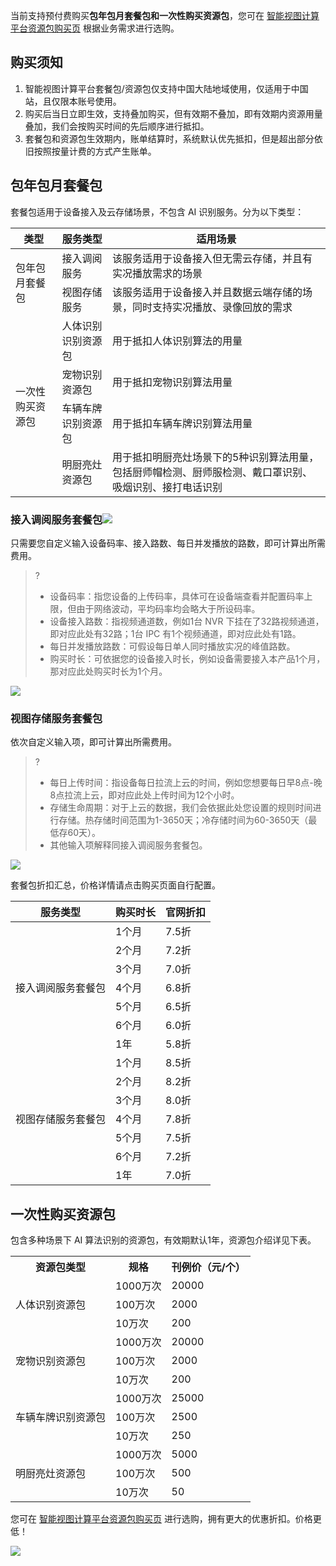 当前支持预付费购买**包年包月套餐包和一次性购买资源包**，您可在 [智能视图计算平台资源包购买页](https://buy.cloud.tencent.com/iss) 根据业务需求进行选购。

## 购买须知

1. 智能视图计算平台套餐包/资源包仅支持中国大陆地域使用，仅适用于中国站，且仅限本账号使用。
2. 购买后当日立即生效，支持叠加购买，但有效期不叠加，即有效期内资源用量叠加，我们会按购买时间的先后顺序进行抵扣。
3. 套餐包和资源包生效期内，账单结算时，系统默认优先抵扣，但是超出部分依旧按照按量计费的方式产生账单。

## 包年包月套餐包

套餐包适用于设备接入及云存储场景，不包含 AI 识别服务。分为以下类型：

<table>
<thead>
<tr><th>类型</th><th>服务类型</th><th>适用场景</th></tr>
</thead>
<tbody>
<tr><td rowspan=2>包年包月套餐包</td><td>接入调阅服务</td><td>该服务适用于设备接入但无需云存储，并且有实况播放需求的场景</td></tr>
<tr><td>视图存储服务</td><td>该服务适用于设备接入并且数据云端存储的场景，同时支持实况播放、录像回放的需求</td></tr> 
<tr><td rowspan=4>一次性购买资源包</td><td>人体识别识别资源包</td><td>用于抵扣人体识别算法的用量</td></tr>
  <td>宠物识别资源包</td><td>用于抵扣宠物识别算法用量</td></tr>
  <td>车辆车牌识别资源包</td><td>用于抵扣车辆车牌识别算法用量</td></tr>
 <td>明厨亮灶资源包</td><td>用于抵扣明厨亮灶场景下的5种识别算法用量，包括厨师帽检测、厨师服检测、戴口罩识别、吸烟识别、接打电话识别</td></tr>
</tbody></table>

### 接入调阅服务套餐包![](https://qcloudimg.tencent-cloud.cn/raw/c268bee3cd7e1c7237912efd1a3a9a19.png)

只需要您自定义输入设备码率、接入路数、每日并发播放的路数，即可计算出所需费用。

> ?
> - 设备码率：指您设备的上传码率，具体可在设备端查看并配置码率上限，但由于网络波动，平均码率均会略大于所设码率。
> - 设备接入路数：指视频通道数，例如1台 NVR 下挂在了32路视频通道，即对应此处有32路；1台 IPC 有1个视频通道，即对应此处有1路。
> - 每日并发播放路数：可假设每日单人同时播放实况的峰值路数。
> - 购买时长：可依据您的设备接入时长，例如设备需要接入本产品1个月，那对应此处购买时长为1个月。

![](https://qcloudimg.tencent-cloud.cn/raw/11708e24147e54decbda260877905bd2.png)

### 视图存储服务套餐包

依次自定义输入项，即可计算出所需费用。

> ?
> - 每日上传时间：指设备每日拉流上云的时间，例如您想要每日早8点-晚8点拉流上云，即对应此处上传时间为12个小时。
> - 存储生命周期：对于上云的数据，我们会依据此处您设置的规则时间进行存储。热存储时间范围为1-3650天；冷存储时间为60-3650天（最低存60天）。
> - 其他输入项解释同接入调阅服务套餐包。

![](https://qcloudimg.tencent-cloud.cn/raw/4d57ee34f4e7e11fce0aceb999ebabe5.png)

套餐包折扣汇总，价格详情请点击购买页面自行配置。

<table>
<thead>
<tr><th>服务类型</th><th>购买时长</th><th>官网折扣</th></tr>
</thead>
<tbody>
<tr><td rowspan=7>接入调阅服务套餐包</td><td>1个月</td><td>7.5折</td></tr>
<tr><td>2个月</td><td>7.2折</td></tr> 
<tr><td>3个月</td><td>7.0折</td></tr> 
<tr><td>4个月</td><td>6.8折</td></tr>
<tr><td>5个月</td><td>6.5折</td></tr> 
<tr><td>6个月</td><td>6.0折</td></tr> 
 <tr><td>1年</td><td>5.8折</td></tr> 
<tr><td rowspan=7>视图存储服务套餐包</td><td>1个月</td><td>8.5折</td></tr>
<tr><td>2个月</td><td>8.2折</td></tr> 
<tr><td>3个月</td><td>8.0折</td></tr> 
<tr><td>4个月</td><td>7.8折</td></tr>
<tr><td>5个月</td><td>7.5折</td></tr> 
<tr><td>6个月</td><td>7.2折</td></tr> 
 <tr><td>1年</td><td>7.0折</td></tr> 
</tbody></table>

## 一次性购买资源包

包含多种场景下 AI 算法识别的资源包，有效期默认1年，资源包介绍详见下表。

<table>
   <tr>
      <th>资源包类型</td>
      <th>规格</td>
      <th>刊例价（元/个）</td>
   </tr>
      <td rowspan=3>人体识别资源包</td>
      <td>1000万次</td>
      <td>20000</td>
   </tr>
   <tr>
      <td>100万次</td>
      <td>2000</td>
   </tr>
   <tr>
      <td>10万次</td>
      <td>200</td>
   </tr>
   <tr>
      <td rowspan=3>宠物识别资源包</td>
      <td>1000万次</td>
      <td>20000</td>
   </tr>
   <tr>
      <td>100万次</td>
      <td>2000</td>
   </tr>
   <tr>
      <td>10万次</td>
      <td>200</td>
   </tr>
   <tr>
      <td rowspan=3>车辆车牌识别资源包</td>
      <td>1000万次</td>
      <td>25000</td>
   </tr>
   <tr>
      <td>100万次</td>
      <td>2500</td>
   </tr>
   <tr>
      <td>10万次</td>
      <td>250</td>
   </tr>
   <tr>
      <td rowspan=3>明厨亮灶资源包</td>
      <td>1000万次</td>
      <td>5000</td>
   </tr>
   <tr>
      <td>100万次</td>
      <td>500</td>
   </tr>
   <tr>
      <td>10万次</td>
      <td>50</td>
   </tr>
   <tr>
</table>

您可在 [智能视图计算平台资源包购买页](https://buy.cloud.tencent.com/iss) 进行选购，拥有更大的优惠折扣。价格更低！

![](https://qcloudimg.tencent-cloud.cn/raw/a1376c9032ab678af6be6fa243123325.png)
